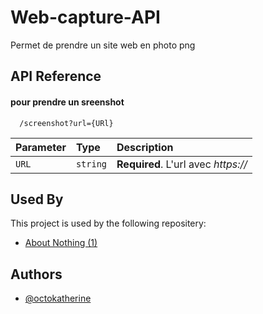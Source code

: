 
# Web-capture-API

Permet de prendre un site web en photo png

## API Reference

#### pour prendre un sreenshot

```http
  /screenshot?url={URl}
```

| Parameter | Type     | Description                |
| :-------- | :------- | :------------------------- |
| `URL` | `string` | **Required**. L'url avec *https://* |


## Used By

This project is used by the following repositery:

- [About Nothing (1)](https://github.com/abstra208/About-nothing-1)

## Authors

- [@octokatherine](https://www.github.com/octokatherine)

